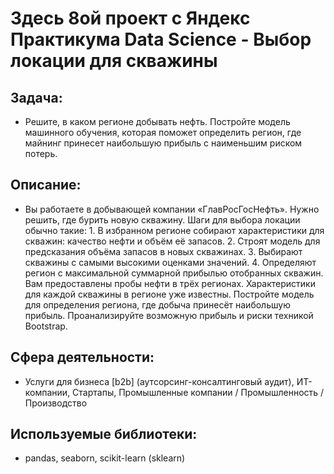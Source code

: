 # Здесь 8ой проект с Яндекс Практикума Data Science - Выбор локации для скважины
## Задача:
- Решите, в каком регионе добывать нефть. Постройте модель машинного обучения, которая поможет определить регион, где майнинг принесет наибольшую прибыль с наименьшим риском потерь.
## Описание:
- Вы работаете в добывающей компании «ГлавРосГосНефть». Нужно решить, где бурить новую скважину. Шаги для выбора локации обычно такие: 1. В избранном регионе собирают характеристики для скважин: качество нефти и объём её запасов. 2. Строят модель для предсказания объёма запасов в новых скважинах. 3. Выбирают скважины с самыми высокими оценками значений. 4. Определяют регион с максимальной суммарной прибылью отобранных скважин. Вам предоставлены пробы нефти в трёх регионах. Характеристики для каждой скважины в регионе уже известны. Постройте модель для определения региона, где добыча принесёт наибольшую прибыль. Проанализируйте возможную прибыль и риски техникой Bootstrap.
## Сфера деятельности:
- Услуги для бизнеса [b2b] (аутсорсинг-консалтинговый аудит), ИТ-компании, Стартапы, Промышленные компании / Промышленность / Производство
## Используемые библиотеки:
- pandas, seaborn, scikit-learn (sklearn)
